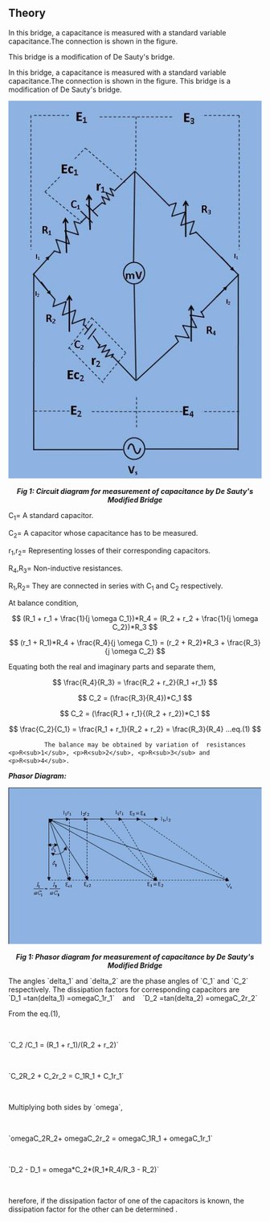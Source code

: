 ## Theory

In this bridge, a capacitance is measured with a standard variable capacitance.The connection is shown in the figure. 


This bridge is a modification of De Sauty's bridge.





In this bridge, a capacitance is measured with a standard variable capacitance.The connection is shown in the figure. 
This bridge is a modification of De Sauty's bridge.

<div align="center">

![Rm501 Figure](images/desaut.jpg)

***Fig 1: Circuit diagram for measurement of capacitance by De Sauty's Modified Bridge***
</div>

<p>C<sub>1</sub>= A standard capacitor.</p>
<p>C<sub>2</sub>= A capacitor whose capacitance has to be measured.</p>
<p>r<sub>1</sub>,r<sub>2</sub>= Representing losses of their corresponding capacitors.</p>
<p>R<sub>4</sub>,R<sub>3</sub>= Non-inductive resistances.</p>
<p><p>R<sub>1</sub>,R<sub>2</sub>= They are connected in series with C<sub>1</sub> and C<sub>2</sub> respectively.</p>
At balance condition,

$$ (R_1 + r_1 + \frac{1}{j \omega C_1})*R_4 = (R_2 + r_2 + \frac{1}{j \omega C_2})*R_3 $$

$$ (r_1 + R_1)*R_4 + \frac{R_4}{j \omega C_1} = (r_2 + R_2)*R_3 +  \frac{R_3}{j \omega C_2} $$


Equating both the real and imaginary parts and separate them,

$$ \frac{R_4}{R_3} = \frac{R_2 + r_2}{R_1 +r_1} $$

$$ C_2 = (\frac{R_3}{R_4})*C_1 $$

$$ C_2 = (\frac{R_1 + r_1}{(R_2 + r_2})*C_1 $$

$$ \frac{C_2}{C_1} = \frac{R_1 + r_1}{R_2 + r_2} = \frac{R_3}{R_4} ...eq.(1) $$

              The balance may be obtained by variation of  resistances <p>R<sub>1</sub>, <p>R<sub>2</sub>, <p>R<sub>3</sub> and <p>R<sub>4</sub>.
              
 ***Phasor Diagram:***
 <div align="center">

![Rm501 Figure](images/picde.jpg)

***Fig 1: Phasor diagram for measurement of capacitance by De Sauty's Modified Bridge***
</div>
The angles `delta_1` and `delta_2` are the phase angles of `C_1` and `C_2` respectively. The dissipation factors for corresponding capacitors are <br>
`D_1 =tan(delta_1) =omegaC_1r_1`   &nbsp;&nbsp;    and   &nbsp;&nbsp;   `D_2 =tan(delta_2) =omegaC_2r_2` <br>
<p>From the eq.(1),</p><br>
<p>`C_2 /C_1 = (R_1 + r_1)/(R_2 + r_2)`</p><br>
<p>`C_2R_2 + C_2r_2 = C_1R_1 + C_1r_1`</p><br>
<p>Multiplying both sides by `omega`,</p><br>
<p>`omegaC_2R_2+ omegaC_2r_2 = omegaC_1R_1 + omegaC_1r_1`</p><br>
<p>`D_2 - D_1 = omega*C_2*(R_1*R_4/R_3 - R_2)`</p><br>

herefore, if the dissipation factor of  one of the capacitors is known, the dissipation factor for the other can be determined .


 
